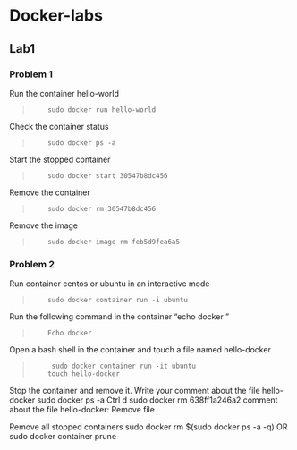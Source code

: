 # Docker-labs

## Lab1

### Problem 1

Run the container hello-world
>         sudo docker run hello-world

Check the container status
>         sudo docker ps -a

Start the stopped container
>         sudo docker start 30547b8dc456

Remove the container
>         sudo docker rm 30547b8dc456

Remove the image
>         sudo docker image rm feb5d9fea6a5 

### Problem 2

Run container centos or ubuntu in an interactive mode 
>         sudo docker container run -i ubuntu

Run the following command in the container “echo docker ”
>         Echo docker

Open a bash shell in the container and touch a file named hello-docker
>          sudo docker container run -it ubuntu
>         touch hello-docker

Stop the container and remove it. Write your comment about the file hello-docker
          sudo docker ps -a
          Ctrl d
          sudo docker rm 638ff1a246a2
          comment about the file hello-docker: Remove file


Remove all stopped containers
          sudo docker rm $(sudo docker ps -a -q)
          OR
          sudo docker container prune
